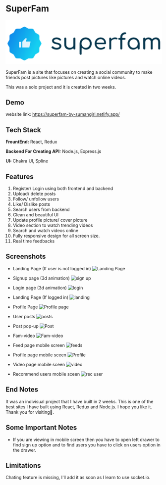 
# SuperFam


![Logo](https://github.com/SumanJK/superFam/blob/master/screenshots/superFamLogo.png)


SuperFam is a site that focuses on creating a social community to make friends post pictures like pictures and watch online videos.

This was a solo project and it is created in two weeks.



## Demo

website link:  https://superfam-by-sumangiri.netlify.app/


## Tech Stack

**FrountEnd:** React, Redux

**Backend For Creating API:** Node.js, Express.js

**UI:** Chakra UI, Spline 


## Features

1. Register/ Login using both frontend and backend
2. Upload/ delete posts 
3. Follow/ unfollow users
4. Like/ Dislike posts
5. Search users from backend
6. Clean and beautiful UI 
7. Update profile picture/ cover picture 
8. Video section to watch trending videos
9. Search and watch videos online
10. Fully responsive design for all screen size.
11. Real time feedbacks


## Screenshots

- Landing Page (If user is not logged in)
![Landing Page](https://github.com/SumanJK/Social-Media/blob/master/screenshots/Screenshot%202022-07-30%20at%207.32.03%20PM.png)

- Signup page (3d animation)
![sign up](https://github.com/SumanJK/Social-Media/blob/master/screenshots/Screenshot%202022-07-30%20at%207.32.22%20PM.png)


- Login page (3d animation)
![login](https://github.com/SumanJK/Social-Media/blob/master/screenshots/Screenshot%202022-07-30%20at%207.32.43%20PM.png)


- Landing Page (If logged in)
![landing](https://github.com/SumanJK/Social-Media/blob/master/screenshots/Screenshot%202022-07-30%20at%207.33.31%20PM.png)

- Profile Page
![Profile page](https://github.com/SumanJK/Social-Media/blob/master/screenshots/Screenshot%202022-07-30%20at%207.37.25%20PM.png)

- User posts
![posts](https://github.com/SumanJK/Social-Media/blob/master/screenshots/Screenshot%202022-07-30%20at%207.37.49%20PM.png)

- Post pop-up
![Post](https://github.com/SumanJK/Social-Media/blob/master/screenshots/Screenshot%202022-07-30%20at%207.38.15%20PM.png)

- Fam-video 
![Fam-video](https://github.com/SumanJK/Social-Media/blob/master/screenshots/Screenshot%202022-07-30%20at%207.44.13%20PM.png)

- Feed page mobile screen
![feeds](https://github.com/SumanJK/Social-Media/blob/master/screenshots/Screenshot%202022-07-30%20at%207.39.58%20PM.png)

- Profile page mobile sceen
![Profile](https://github.com/SumanJK/Social-Media/blob/master/screenshots/Screenshot%202022-07-30%20at%207.39.09%20PM.png)

- Video page mobile sceen
![video](https://github.com/SumanJK/Social-Media/blob/master/screenshots/Screenshot%202022-07-30%20at%207.40.17%20PM.png)

- Recommend users mobile sceen
![rec user](https://github.com/SumanJK/Social-Media/blob/master/screenshots/Screenshot%202022-07-30%20at%207.45.35%20PM.png)

## End Notes

It was an indivisual project that I have built in 2 weeks. This is one of the best sites I have built using React, Redux and Node.js. I hope you like it. Thank you for visiting💙.








## Some Important Notes

- If you are viewing in mobile screen then you have to open left drawer to find sign up option and to find users you have to click on users option in the drawer. 

## Limitations

Chating feature is missing, I'll add it as soon as I learn to use socket.io.



